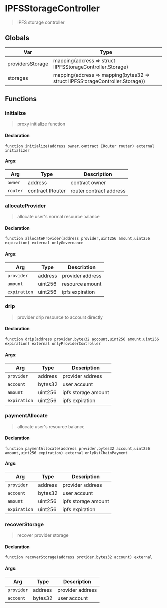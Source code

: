 # IPFSStorageController



> IPFS storage controller

## Globals
| Var | Type |
| --- | --- |
| providersStorage | mapping(address => struct IIPFSStorageController.Storage) |
| storages | mapping(address => mapping(bytes32 => struct IIPFSStorageController.Storage)) |

## Functions
### initialize

> proxy initialize function


#### Declaration
```
function initialize(address owner,contract IRouter router) external initializer
```

#### Args:
| Arg | Type | Description |
| --- | --- | --- |
|`owner` | address | contract owner
|`router` | contract IRouter | router contract address

### allocateProvider

> allocate user's normal resource balance


#### Declaration
```
function allocateProvider(address provider,uint256 amount,uint256 expiration) external onlyGovernance
```

#### Args:
| Arg | Type | Description |
| --- | --- | --- |
|`provider` | address | provider address
|`amount` | uint256 | resource amount
|`expiration` | uint256 | ipfs expiration

### drip

> provider drip resource to account directly


#### Declaration
```
function drip(address provider,bytes32 account,uint256 amount,uint256 expiration) external onlyProviderController
```

#### Args:
| Arg | Type | Description |
| --- | --- | --- |
|`provider` | address | provider address
|`account` | bytes32 | user account
|`amount` | uint256 | ipfs storage amount
|`expiration` | uint256 | ipfs expiration

### paymentAllocate

> allocate user's resource balance


#### Declaration
```
function paymentAllocate(address provider,bytes32 account,uint256 amount,uint256 expiration) external onlyDstChainPayment
```

#### Args:
| Arg | Type | Description |
| --- | --- | --- |
|`provider` | address | provider address
|`account` | bytes32 | user account
|`amount` | uint256 | ipfs storage amount
|`expiration` | uint256 | ipfs expiration

### recoverStorage

> recover provider storage


#### Declaration
```
function recoverStorage(address provider,bytes32 account) external
```

#### Args:
| Arg | Type | Description |
| --- | --- | --- |
|`provider` | address | provider address
|`account` | bytes32 | user account


